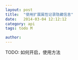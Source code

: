 ```yaml
---
layout: post
title:  "使用扩展属性记录隐藏信息"
date:   2014-03-04 12:12:12
category: api
tags: todo M

author: 
---
```


TODO: 如何开启，使用方法
